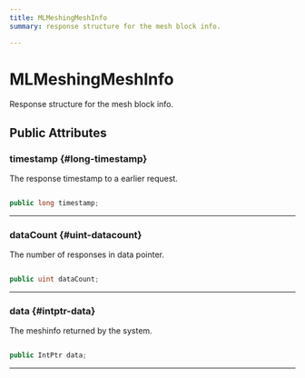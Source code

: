 ```yaml
---
title: MLMeshingMeshInfo
summary: response structure for the mesh block info. 

---
```


# MLMeshingMeshInfo




Response structure for the mesh block info.   





## Public Attributes

### timestamp {#long-timestamp}

The response timestamp to a earlier request. 

```csharp

public long timestamp;

```






-----------

### dataCount {#uint-datacount}

The number of responses in data pointer. 

```csharp

public uint dataCount;

```






-----------

### data {#intptr-data}

The meshinfo returned by the system. 

```csharp

public IntPtr data;

```






-----------

